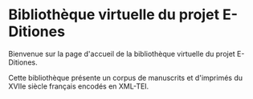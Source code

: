 <div class="body-text">

# Bibliothèque virtuelle du projet E-Ditiones

Bienvenue sur la page d'accueil de la bibliothèque virtuelle du projet E-Ditiones.

Cette bibliothèque présente un corpus de manuscrits et d'imprimés du XVIIe siècle français encodés en XML-TEI.

</div>